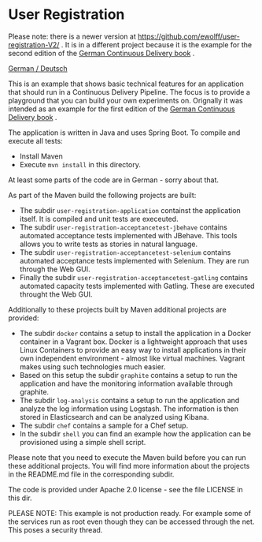 User Registration
===========

Please note: there is a newer version at https://github.com/ewolff/user-registration-V2/ .
It is in a different project because it is the example for the second edition of the [German Continuous Delivery book](http://amzn.to/2bmTazd) .

[German / Deutsch](LIESMICH.md)

This is an example that shows basic technical features
for an application that should run in a Continuous Delivery
Pipeline. The focus is to provide a playground that you can build your
own experiments on. Orignally it was intended as an example for the first
edition of the [German Continuous Delivery book](https://bit.ly/CD-Buch-Amzn) .

The application is written in Java and uses Spring Boot. To compile
and execute all tests:

- Install Maven
- Execute `mvn install` in this directory.

At least some parts of the code are in German - sorry about that.

As part of the Maven build the following projects are built:

- The subdir `user-registration-application` containst the application
  itself. It is compiled and unit tests are execeuted.
- The subdir `user-registration-acceptancetest-jbehave` contains
  automated acceptance tests implemented with JBehave. This tools
  allows you to write tests as stories in natural language. 
- The subdir `user-registration-acceptancetest-selenium` contains
  automated acceptance tests implemented with Selenium. They are run
  through the Web GUI.
- Finally the subdir `user-registration-acceptancetest-gatling` contains
  automated capacity tests implemented with Gatling. These are
  executed throught the Web GUI.

Additionally to these projects built by Maven additional projects are provided:

- The subdir `docker` contains a setup to install the application in a
  Docker container in a Vagrant box. Docker is a lightweight approach
  that uses Linux Containers to provide an easy way to install
  applications in their own independent environment  - almost like
  virtual machines. Vagrant makes using such technologies much easier.
- Based on this setup the subdir `graphite` contains a setup to run
  the application and have the monitoring information available
  through graphite.
- The subdir `log-analysis` contains a setup to run the application
  and analyze the log information using Logstash. The information is
  then stored in Elasticsearch and can be analyzed using Kibana.
 - The subdir `chef` contains a sample for a Chef setup.
 - In the subdir `shell` you can find an example how the application
   can be provisioned using a simple shell script.
   

Please note that you need to execute the Maven build before you can
run these additional projects. You will find more information about
the projects in the README.md file in the corresponding subdir.

The code is provided under Apache 2.0 license - see the file LICENSE
in this dir.

PLEASE NOTE: This example is not production ready. For example some of
the services run as root even though they can be accessed through the
net. This poses a security thread.
